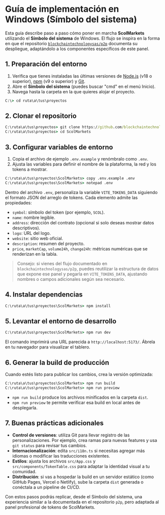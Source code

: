 # Guía de implementación en Windows (Símbolo del sistema)

Esta guía describe paso a paso cómo poner en marcha **ScolMarkets** utilizando el **Símbolo del sistema** de Windows. El flujo se inspira en la forma en que el repositorio [`blockchaintechnologysas/p2p`](https://github.com/blockchaintechnologysas/p2p) documenta su despliegue, adaptándolo a los componentes específicos de este panel.

## 1. Preparación del entorno

1. Verifica que tienes instaladas las últimas versiones de [Node.js](https://nodejs.org/) (v18 o superior), [npm](https://www.npmjs.com/) (v9 o superior) y [Git](https://git-scm.com/).
2. Abre el **Símbolo del sistema** (puedes buscar "cmd" en el menú Inicio).
3. Navega hasta la carpeta en la que quieres alojar el proyecto.

```bat
C:\> cd ruta\a\tus\proyectos
```

## 2. Clonar el repositorio

```bat
C:\ruta\a\tus\proyectos> git clone https://github.com/blockchaintechnologysas/ScolMarkets.git
C:\ruta\a\tus\proyectos> cd ScolMarkets
```

## 3. Configurar variables de entorno

1. Copia el archivo de ejemplo `.env.example` y renómbralo como `.env`.
2. Ajusta las variables para definir el nombre de la plataforma, la red y los tokens a mostrar.

```bat
C:\ruta\a\tus\proyectos\ScolMarkets> copy .env.example .env
C:\ruta\a\tus\proyectos\ScolMarkets> notepad .env
```

Dentro del archivo `.env`, personaliza la variable `VITE_TOKENS_DATA` siguiendo el formato JSON del arreglo de tokens. Cada elemento admite las propiedades:

- `symbol`: símbolo del token (por ejemplo, `SCOL`).
- `name`: nombre legible.
- `address`: dirección del contrato (opcional si solo deseas mostrar datos descriptivos).
- `logo`: URL del logo.
- `website`: sitio web oficial.
- `description`: resumen del proyecto.
- `price`, `marketCap`, `volume24h`, `change24h`: métricas numéricas que se renderizan en la tabla.

> Consejo: si vienes del flujo documentado en `blockchaintechnologysas/p2p`, puedes reutilizar la estructura de datos que expone ese panel y pegarla en `VITE_TOKENS_DATA`, ajustando nombres o campos adicionales según sea necesario.

## 4. Instalar dependencias

```bat
C:\ruta\a\tus\proyectos\ScolMarkets> npm install
```

## 5. Levantar el entorno de desarrollo

```bat
C:\ruta\a\tus\proyectos\ScolMarkets> npm run dev
```

El comando imprimirá una URL parecida a `http://localhost:5173/`. Ábrela en tu navegador para visualizar el tablero.

## 6. Generar la build de producción

Cuando estés listo para publicar los cambios, crea la versión optimizada:

```bat
C:\ruta\a\tus\proyectos\ScolMarkets> npm run build
C:\ruta\a\tus\proyectos\ScolMarkets> npm run preview
```

- `npm run build` produce los archivos minificados en la carpeta `dist`.
- `npm run preview` te permite verificar esa build en local antes de desplegarla.

## 7. Buenas prácticas adicionales

- **Control de versiones**: utiliza Git para llevar registro de las personalizaciones. Por ejemplo, crea ramas para nuevas features y usa `git status` para revisar tus cambios.
- **Internacionalización**: edita `src/i18n.ts` si necesitas agregar más idiomas o modificar las traducciones existentes.
- **Estilos**: ajusta los archivos `src/App.css` y `src/components/TokenTable.css` para adaptar la identidad visual a tu comunidad.
- **Distribución**: si vas a hospedar la build en un servidor estático (como GitHub Pages, Vercel o Netlify), sube la carpeta `dist` generada o conéctala a un pipeline de CI/CD.

Con estos pasos podrás replicar, desde el Símbolo del sistema, una experiencia similar a la documentada en el repositorio `p2p`, pero adaptada al panel profesional de tokens de ScolMarkets.
